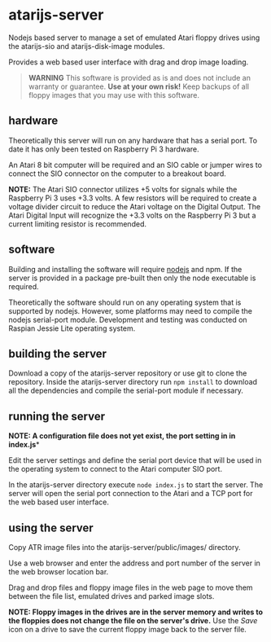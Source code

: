 # atarijs-server

Nodejs based server to manage a set of emulated Atari floppy drives using the
atarijs-sio and atarijs-disk-image modules.

Provides a web based user interface with drag and drop image loading.

> **WARNING** This software is provided as is and does not include an warranty or
> guarantee. **Use at your own risk!** Keep backups of all floppy images that you
> may use with this software.


## hardware

Theoretically this server will run on any hardware that has a serial port. To date
it has only been tested on Raspberry Pi 3 hardware.

An Atari 8 bit computer will be required and an SIO cable or jumper wires to connect
the SIO connector on the computer to a breakout board.

**NOTE:** The Atari SIO connector utilizes +5 volts for signals while the Raspberry
Pi 3 uses +3.3 volts. A few resistors will be required to create a voltage divider
circuit to reduce the Atari voltage on the Digital Output. The Atari Digital Input
will recognize the +3.3 volts on the Raspberry Pi 3 but a current limiting resistor
is recommended.


## software

Building and installing the software will require [nodejs](https://nodejs.org/) and npm.
If the server is provided in a package pre-built then only the node executable is
required.


Theoretically the software should run on any operating system that is supported by
nodejs. However, some platforms may need to compile the nodejs serial-port module.
Development and testing was conducted on Raspian Jessie Lite operating system.


## building the server

Download a copy of the atarijs-server repository or use git to clone the repository.
Inside the atarijs-server directory run `npm install` to download all the dependencies
and compile the serial-port module if necessary.


## running the server

**NOTE: A configuration file does not yet exist, the port setting in in index.js***

Edit the server settings and define the serial port device that will be used in the
operating system to connect to the Atari computer SIO port.


In the atarijs-server directory execute `node index.js` to start the server. The
server will open the serial port connection to the Atari and a TCP port for the
web based user interface.


## using the server

Copy ATR image files into the atarijs-server/public/images/ directory.


Use a web browser and enter the address and port number of the server in the web browser
location bar.


Drag and drop files and floppy image files in the web page to move them between the file list, emulated drives
and parked image slots.


**NOTE: Floppy images in the drives are in the server memory and writes to the
floppies does not change the file on the server's drive.** Use the *Save* icon on
a drive to save the current floppy image back to the server file.
